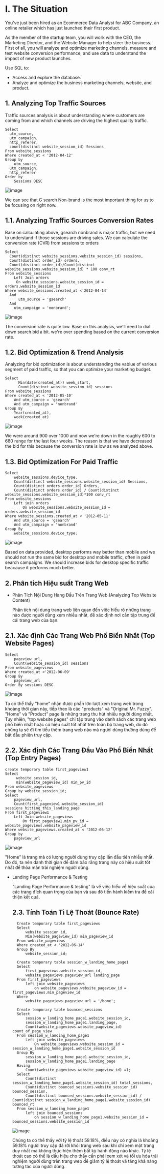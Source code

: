 # I. The Situation
  You've just been hired as an Ecommerce Data Analyst for ABC Company, an online retailer which has just launched their first product.

  As the member of the startup team, you will work with the CEO, the Marketing Director, and the Website Manager to help steer the business.
  First of all, you will analyze and optimize marketing channels, measure and test website conversion performance, and use data to understand 
  the impact of new product launches.

  Use SQL to:
  + Access and explore the database.
  + Analyze and optimize the business marketing channels, website, and product.
## 1. Analyzing Top Traffic Sources
  Traffic sources analysis is about understanding where customers are coming from and which channels are driving the highest quality traffic.
    
    Select
      utm_source,
      utm_campaign,
      http_referer,
      count(distinct website_session_id) Sessions
    From website_sessions
    Where created_at < '2012-04-12'
    Group by
	    utm_source,
      utm_campaign,
      http_referer
    Order by
	    Sessions DESC
  ![image](https://github.com/IamQuangg/Analyzing_Traffic_Sources/assets/128073066/bbc4b35f-4732-4b0d-bd4e-4478f1f6424f)
  
  We can see that G search Non-brand is the most important thing for us to be focusing on right now.
  ## 1.1. Analyzing Traffic Sources Conversion Rates
  Base on calculating above, gsearch nonbrand is major traffic, but we need to understand if those sessions are driving sales. We can calculate
  the conversion rate (CVR) from sessions to orders

    Select
      Count(distinct website_sessions.website_session_id) sessions,
      Count(distinct order_id) orders,
      Count(distinct order_id)/Count(distinct website_sessions.website_session_id) * 100 conv_rt
    From website_sessions
	    Left Join orders 
         On website_sessions.website_session_id = orders.website_session_id
    Where website_sessions.created_at <'2012-04-14' 
      And
	      utm_source = 'gsearch'
      And
        utm_campaign = 'nonbrand';
  ![image](https://github.com/IamQuangg/Analyzing_Traffic_Sources/assets/128073066/8c965c46-f79b-404f-8090-5291efda594f)
  
  The conversion rate is quite low. Base on this analysis, we'll need to dial down search bid a bit. we're over spending based on the current conversion rate.
  ## 1.2. Bid Optimization & Trend Analysis
  Analyzing for bid optimization is about understanding the vablue of various segment of paid traffic, so that you can optimize your marketing budget.

    Select
	      Min(date(created_at)) week_start,
          Count(distinct website_session_id) sessions
    From website_sessions
    Where created_at < '2012-05-10'
	    And utm_source = 'gsearch'
        And utm_campaign = 'nonbrand'
    Group By
	    Year(created_at),
	    week(created_at)
  ![image](https://github.com/IamQuangg/Analyzing_Traffic_Sources/assets/128073066/34e9a135-1a5a-446f-a987-01b1757d117f)

  We were around 900 over 1000 and now we're down in the roughly 600 to 680 range for the last four weeks. The reason is that we have decreased the bid for this
  because the conversion rate is low as we analyzed above.
  ## 1.3. Bid Optimization For Paid Traffic
  	Select
		website_sessions.device_type,
    	Count(distinct website_sessions.website_session_id) Sessions,
    	Count(distinct orders.order_id) Orders,
    	Count(distinct orders.order_id) / Count(distinct website_sessions.website_session_id)*100 conv_rt
	From website_sessions
		Left join orders
			On website_sessions.website_session_id = orders.website_session_id
	Where website_sessions.created_at < '2012-05-11'
		And utm_source = 'gsearch'
    	And utm_campaign = 'nonbrand'
	Group By 
		website_sessions.device_type;
  ![image](https://github.com/IamQuangg/Analyzing_Traffic_Sources/assets/128073066/5f623e75-1403-4c80-ae6b-32cab257b8bf)

  Based on data provided, desktop performs way better than mobile and we should not run the same bid for desktop and mobile traffic, often in paid search campaigns.
  We should increase bids for desktop specific traffic beacause it performs much better.
 ## 2. Phân tích Hiệu suất Trang Web
 * Phân Tích Nội Dung Hàng Đầu Trên Trang Web (Analyzing Top Website Content)

   Phân tích nội dung trang web liên quan đến việc hiểu rõ những trang nào được người dùng xem nhiều nhất, để xác định nơi cần tập trung để cải trang web của bạn.
## 2.1. Xác định Các Trang Web Phổ Biến Nhất (Top Website Pages)
	Select 
		pageview_url,
    	Count(website_session_id) sessions
	From website_pageviews
	Where created_at <'2012-06-09'
	Group By
		pageview_url
	Order By sessions DESC
 ![image](https://github.com/IamQuangg/Analyzing_Traffic_Sources/assets/128073066/57bbbdcb-367a-42cc-89ef-d43b61e4da2a)

 Ta có thể thấy "home" nhận được phần lớn lượt xem trang web trong khoảng thời gian này, tiếp theo là các "products" và "Original Mr. Fuzzy". "Home" và "Product" page là 
 những trang thu hút nhiều người dùng nhất. Tuy nhiên, "top website pages" chỉ tập trung vào danh sách các trang web phổ biến nhất hoặc có hiệu suất tốt nhất trên toàn bộ 
 trang web, do đó chúng ta sẽ đi tìm tiểu thêm trang web nào mà người dùng thường dùng để bắt đầu phiên truy cập.
 ## 2.2. Xác định Các Trang Đầu Vào Phổ Biến Nhất (Top Entry Pages)
 	create temporary table first_pageview1
	Select
		 website_session_id,
   	 	 min(website_pageview_id) min_pv_id
	From website_pageviews
	Group by website_session_id;
	Select 
		pageview_url,
    	Count(first_pageview1.website_session_id) sessions_hitting_this_landing_page
	From first_pageview1
		Left Join website_pageviews
			On first_pageview1.min_pv_id = website_pageviews.website_pageview_id
	Where website_pageviews.created_at < '2012-06-12'
	Group by 
		pageview_url
  ![image](https://github.com/IamQuangg/Analyzing_Traffic_Sources/assets/128073066/37f46bec-d6d5-4f73-83ee-a72495dafac2)

  "Home" là trang mà có lượng người dùng truy cập lần đầu tiên nhiều nhất. Do đó, ta nên dành thời gian để đảm bảo rằng trang này có hiệu suất tốt nhất để thỏa mãn 
  trải nghiệm người dùng.

* Landing Page Performance & Testing

  "Landing Page Performance & testing" là về việc hiểu về hiệu suất của các trang đích quan trọng của bạn và sau đó tiến hành kiểm tra để cải thiện kết quả.
  ## 2.3. Tính Toán Tỉ Lệ Thoát (Bounce Rate)

		Create temporary table first_pageviews
		Select
			website_session_id,
	 		Min(website_pageview_id) min_pageview_id
		From website_pageviews
		Where created_at < '2012-06-14'
		Group By
			website_session_id;
	    
		Create temporary table session_w_landing_home_page1
		Select 
			first_pageviews.website_session_id,
	 		website_pageviews.pageview_url landing_page
		From first_pageviews
			left join website_pageviews
				on website_pageviews.website_pageview_id = first_pageviews.min_pageview_id
	 	Where
			website_pageviews.pageview_url = '/home';
	    
		Create temporary table bounced_sessions
		Select 
			session_w_landing_home_page1.website_session_id,
	 		session_w_landing_home_page1.landing_page,
	 		Count(website_pageviews.website_pageview_id) count_of_page_view
		From session_w_landing_home_page1
			Left join website_pageviews
				On website_pageviews.website_session_id = session_w_landing_home_page1.website_session_id
		Group By
			session_w_landing_home_page1.website_session_id,
	 		session_w_landing_home_page1.landing_page
		Having 
		 	Count(website_pageviews.website_pageview_id) =1;
	 	Select
			Count(distinct session_w_landing_home_page1.website_session_id) total_sessions,
	 		Count(distinct bounced_sessions.website_session_id) bounced_session,
	 		Count(distinct bounced_sessions.website_session_id) / Count(distinct session_w_landing_home_page1.website_session_id) bounced_rt
		From session_w_landing_home_page1
			left join bounced_sessions
				on session_w_landing_home_page1.website_session_id = bounced_sessions.website_session_id
  ![image](https://github.com/IamQuangg/Analyzing_Traffic_Sources/assets/128073066/a33af91d-370c-4e46-a0ee-c9eedefcd281)

  Chúng ta có thể thấy với tỷ lệ thoát 59.18%, điều này có nghĩa là khoảng 59.18% người truy cập đã rời khỏi trang web sau khi chỉ xem một trang duy nhất mà không thực
  hiện thêm bất kỳ hành động nào khác. Tỷ lệ thoát cao có thể là dấu hiệu cho thấy cần phải xem xét và tối ưu hóa trải nghiệm người dùng trên trang web để giảm tỷ lệ thoát
  và tăng khả năng tương tác của người dùng.

  

  


  
